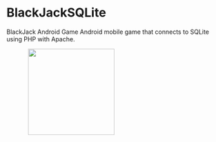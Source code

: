# BlackJackSQLite
BlackJack Android Game 
Android mobile game that connects to SQLite using PHP with Apache.


<img src="https://chrisyou-backup-website.s3.amazonaws.com/assets/BlackJack.png" width="200" width="400" style="position:relative;left:50"/>

